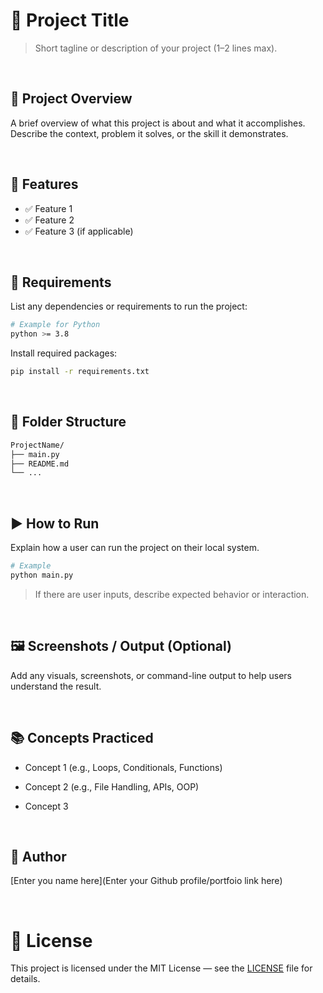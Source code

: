 # 📌 Project Title

> Short tagline or description of your project (1–2 lines max).

<br/>

## 🧠 Project Overview

A brief overview of what this project is about and what it accomplishes. Describe the context, problem it solves, or the skill it demonstrates.

<br/>

## 🚀 Features

- ✅ Feature 1
- ✅ Feature 2
- ✅ Feature 3 (if applicable)

<br/>

## 🔧 Requirements

List any dependencies or requirements to run the project:

```bash
# Example for Python
python >= 3.8
```

Install required packages:

```bash
pip install -r requirements.txt
```

<br/>

## 📂 Folder Structure

```bash
ProjectName/
├── main.py
├── README.md
└── ...
```

<br/>

## ▶️ How to Run

Explain how a user can run the project on their local system.

```bash
# Example
python main.py
```

> If there are user inputs, describe expected behavior or interaction.

<br/>

## 🖼️ Screenshots / Output (Optional)

Add any visuals, screenshots, or command-line output to help users understand the result.

<br/>

## 📚 Concepts Practiced

- Concept 1 (e.g., Loops, Conditionals, Functions)

- Concept 2 (e.g., File Handling, APIs, OOP)

- Concept 3

<br/>

## 🙋 Author

[Enter you name here](Enter your Github profile/portfoio link here)

<br/>

# 📜 License

This project is licensed under the MIT License — see the [LICENSE](./LICENSE) file for details.
